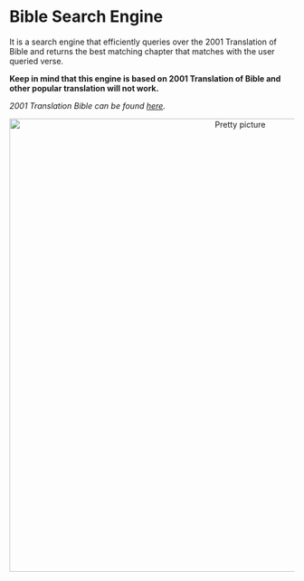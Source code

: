 # Bible Search Engine

It is a search engine that efficiently queries over the 2001 Translation of Bible and returns the best matching chapter that matches with the user queried verse.

**Keep in mind that this engine is based on 2001 Translation of Bible and other popular translation will not work.**

_2001 Translation Bible can be found [here](https://2001translation.org/download-docx)._

<div style="text-align:center">
  <Image src="/home_page.png" alt="Pretty picture" width="800" height="auto" />
</div>


